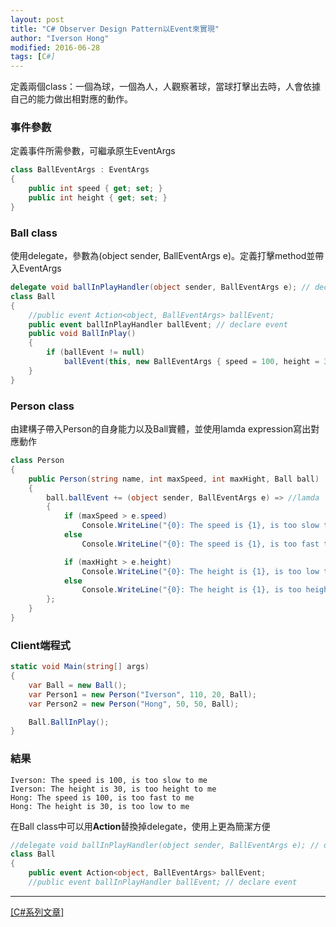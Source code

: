 ```yaml
---
layout: post
title: "C# Observer Design Pattern以Event來實現"
author: "Iverson Hong"
modified: 2016-06-28
tags: [C#]
---
```


定義兩個class：一個為球，一個為人，人觀察著球，當球打擊出去時，人會依據自己的能力做出相對應的動作。

### 事件參數 ###

定義事件所需參數，可繼承原生EventArgs

~~~csharp
class BallEventArgs : EventArgs
{
    public int speed { get; set; }
    public int height { get; set; }
}
~~~

### Ball class ###

使用delegate，參數為(object sender, BallEventArgs e)。定義打擊method並帶入EventArgs

~~~csharp
delegate void ballInPlayHandler(object sender, BallEventArgs e); // declare delegate
class Ball
{
    //public event Action<object, BallEventArgs> ballEvent; 
    public event ballInPlayHandler ballEvent; // declare event
    public void BallInPlay()
    {
        if (ballEvent != null)
            ballEvent(this, new BallEventArgs { speed = 100, height = 30 }); // rise event
    }
}
~~~

### Person class ###

由建構子帶入Person的自身能力以及Ball實體，並使用lamda expression寫出對應動作

~~~csharp
class Person
{
    public Person(string name, int maxSpeed, int maxHight, Ball ball)
    {
        ball.ballEvent += (object sender, BallEventArgs e) => //lamda
        {
            if (maxSpeed > e.speed)
                Console.WriteLine("{0}: The speed is {1}, is too slow to me", name, e.speed);
            else
                Console.WriteLine("{0}: The speed is {1}, is too fast to me", name, e.speed);

            if (maxHight > e.height)
                Console.WriteLine("{0}: The height is {1}, is too low to me", name, e.height);
            else
                Console.WriteLine("{0}: The height is {1}, is too height to me", name, e.height);
        };
    }
}
~~~

### Client端程式 ###

~~~csharp
static void Main(string[] args)
{
    var Ball = new Ball();
    var Person1 = new Person("Iverson", 110, 20, Ball);
    var Person2 = new Person("Hong", 50, 50, Ball);

    Ball.BallInPlay();
}
~~~

### 結果 ###

    Iverson: The speed is 100, is too slow to me
    Iverson: The height is 30, is too height to me
    Hong: The speed is 100, is too fast to me
    Hong: The height is 30, is too low to me
    
在Ball class中可以用**Action**替換掉delegate，使用上更為簡潔方便

~~~csharp
//delegate void ballInPlayHandler(object sender, BallEventArgs e); // declare delegate
class Ball
{
    public event Action<object, BallEventArgs> ballEvent; 
    //public event ballInPlayHandler ballEvent; // declare event
~~~

----------

[[C#系列文章]](http://iverson127.github.io/tags/#C#)
